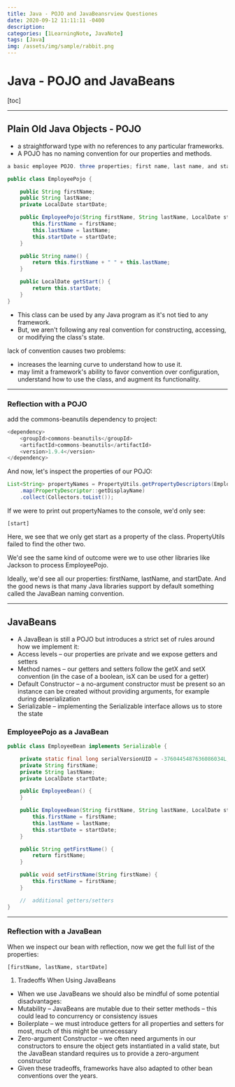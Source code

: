 ```yaml
---
title: Java - POJO and JavaBeansrview Questiones
date: 2020-09-12 11:11:11 -0400
description:
categories: [1LearningNote, JavaNote]
tags: [Java]
img: /assets/img/sample/rabbit.png
---
```



# Java - POJO and JavaBeans

[toc]

---

## Plain Old Java Objects - POJO
- a straightforward type with no references to any particular frameworks.
- A POJO has no naming convention for our properties and methods.

```java
a basic employee POJO. three properties; first name, last name, and start date:

public class EmployeePojo {

    public String firstName;
    public String lastName;
    private LocalDate startDate;

    public EmployeePojo(String firstName, String lastName, LocalDate startDate) {
        this.firstName = firstName;
        this.lastName = lastName;
        this.startDate = startDate;
    }

    public String name() {
        return this.firstName + " " + this.lastName;
    }

    public LocalDate getStart() {
        return this.startDate;
    }
}
```

- This class can be used by any Java program as it's not tied to any framework.
- But, we aren't following any real convention for constructing, accessing, or modifying the class's state.

lack of convention causes two problems:
- increases the learning curve to understand how to use it.
- may limit a framework's ability to favor convention over configuration, understand how to use the class, and augment its functionality.

---

### Reflection with a POJO

add the commons-beanutils dependency to project:

```java
<dependency>
    <groupId>commons-beanutils</groupId>
    <artifactId>commons-beanutils</artifactId>
    <version>1.9.4</version>
</dependency>
```

And now, let's inspect the properties of our POJO:

```java
List<String> propertyNames = PropertyUtils.getPropertyDescriptors(EmployeePojo.class).stream()
    .map(PropertyDescriptor::getDisplayName)
    .collect(Collectors.toList());
```

If we were to print out propertyNames to the console, we'd only see:

`[start]`

Here, we see that we only get start as a property of the class. PropertyUtils failed to find the other two.

We'd see the same kind of outcome were we to use other libraries like Jackson to process EmployeePojo.

Ideally, we'd see all our properties: firstName, lastName, and startDate. And the good news is that many Java libraries support by default something called the JavaBean naming convention.

---

## JavaBeans
- A JavaBean is still a POJO but introduces a strict set of rules around how we implement it:
- Access levels – our properties are private and we expose getters and setters
- Method names – our getters and setters follow the getX and setX convention (in the case of a boolean, isX can be used for a getter)
- Default Constructor – a no-argument constructor must be present so an instance can be created without providing arguments, for example during deserialization
- Serializable – implementing the Serializable interface allows us to store the state

### EmployeePojo as a JavaBean

```java
public class EmployeeBean implements Serializable {

    private static final long serialVersionUID = -3760445487636086034L;
    private String firstName;
    private String lastName;
    private LocalDate startDate;

    public EmployeeBean() {
    }

    public EmployeeBean(String firstName, String lastName, LocalDate startDate) {
        this.firstName = firstName;
        this.lastName = lastName;
        this.startDate = startDate;
    }

    public String getFirstName() {
        return firstName;
    }

    public void setFirstName(String firstName) {
        this.firstName = firstName;
    }

    //  additional getters/setters
}
```

---

### Reflection with a JavaBean
When we inspect our bean with reflection, now we get the full list of the properties:

`[firstName, lastName, startDate]`


1. Tradeoffs When Using JavaBeans
- When we use JavaBeans we should also be mindful of some potential disadvantages:
- Mutability – JavaBeans are mutable due to their setter methods – this could lead to concurrency or consistency issues
- Boilerplate – we must introduce getters for all properties and setters for most, much of this might be unnecessary
- Zero-argument Constructor – we often need arguments in our constructors to ensure the object gets instantiated in a valid state, but the JavaBean standard requires us to provide a zero-argument constructor
- Given these tradeoffs, frameworks have also adapted to other bean conventions over the years.
